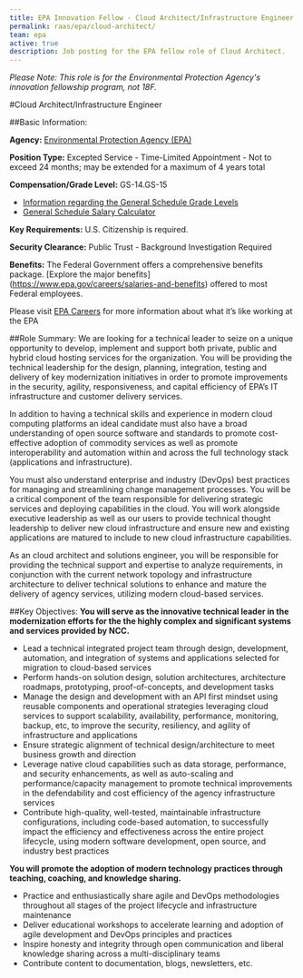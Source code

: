 ```yaml
---
title: EPA Innovation Fellow - Cloud Architect/Infrastructure Engineer
permalink: raas/epa/cloud-architect/
team: epa
active: true
description: Job posting for the EPA fellow role of Cloud Architect.
---
```


*Please Note: This role is for the Environmental Protection Agency's innovation fellowship program, not 18F.*

#Cloud Architect/Infrastructure Engineer

##Basic Information:

**Agency:** [Environmental Protection Agency (EPA)](https://www3.epa.gov/)

**Position Type:** Excepted Service - Time-Limited Appointment - Not to exceed 24 months; may be extended for a maximum of 4 years total

**Compensation/Grade Level:** GS-14.GS-15
- [Information regarding the General Schedule Grade Levels](https://www.opm.gov/policy-data-oversight/pay-leave/pay-systems/general-schedule/0)
- [General Schedule Salary Calculator](https://www.opm.gov/policy-data-oversight/pay-leave/salaries-wages/2016/general-schedule-gs-salary-calculator/)

**Key Requirements:** U.S. Citizenship is required.

**Security Clearance:** Public Trust - Background Investigation Required

**Benefits:** The Federal Government offers a comprehensive benefits package. [Explore the major benefits] (https://www.epa.gov/careers/salaries-and-benefits) offered to most Federal employees. 

Please visit [EPA Careers](https://www.epa.gov/careers) for more information about what it’s like working at the EPA
 
##Role Summary:
We are looking for a technical leader to seize on a unique opportunity to develop, implement and support both private, public and hybrid cloud hosting services for the organization. You will be providing the technical leadership for the design, planning, integration, testing and delivery of key modernization initiatives in order to promote improvements in the security, agility, responsiveness, and capital efficiency of EPA’s IT infrastructure and customer delivery services.

In addition to having a technical skills and experience in modern cloud computing platforms an ideal candidate must also have a broad understanding of open source software and standards to promote cost-effective adoption of commodity services as well as promote interoperability and automation within and across the full technology stack (applications and infrastructure).

You must also understand enterprise and industry (DevOps) best practices for managing and streamlining change management processes. You will be a critical component of the team responsible for delivering strategic services and deploying capabilities in the cloud. You will work alongside executive leadership as well as our users to provide technical thought leadership to deliver new cloud infrastructure and ensure new and existing applications are matured to include to new cloud infrastructure capabilities.

As an cloud architect and solutions engineer, you will be responsible for providing the technical support and expertise to analyze requirements, in conjunction with the current network topology and infrastructure architecture to deliver technical solutions to enhance and mature the delivery of agency services, utilizing modern cloud-based services.

##Key Objectives:
**You will serve as the innovative technical leader in the modernization efforts for the the highly complex and significant systems and services provided by NCC.**
- Lead a technical integrated project team through design, development, automation, and integration of systems and applications selected for migration to cloud-based services
- Perform hands-on solution design, solution architectures, architecture roadmaps, prototyping, proof-of-concepts, and development tasks
- Manage the design and development with an API first mindset using reusable components and operational strategies leveraging cloud services to support scalability, availability, performance, monitoring, backup, etc, to improve the security, resiliency, and agility of infrastructure and applications
- Ensure strategic alignment of technical design/architecture to meet business growth and direction
- Leverage native cloud capabilities such as data storage, performance, and security enhancements, as well as auto-scaling and performance/capacity management to promote technical improvements in the defendability and cost efficiency of the agency infrastructure services
- Contribute high-quality, well-tested, maintainable infrastructure configurations, including code-based automation, to successfully impact the efficiency and effectiveness across the entire project lifecycle, using modern software development, open source, and industry best practices

**You will promote the adoption of modern technology practices through teaching, coaching, and knowledge sharing.**
- Practice and enthusiastically share agile and DevOps methodologies throughout all stages of the project lifecycle and infrastructure maintenance
- Deliver educational workshops to accelerate learning and adoption of agile development and DevOps principles and practices
- Inspire honesty and integrity through open communication and liberal knowledge sharing across a multi-disciplinary teams
- Contribute content to documentation, blogs, newsletters, etc.
